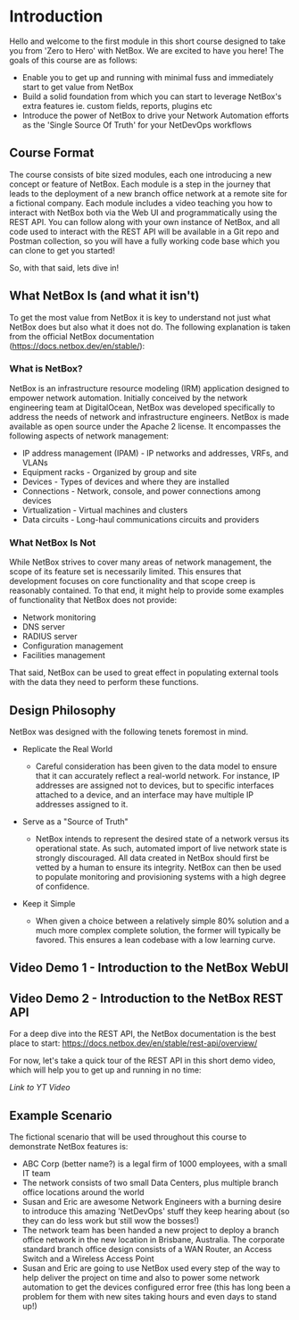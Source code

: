 # Introduction

Hello and welcome to the first module in this short course designed to take you from 'Zero to Hero' with NetBox. We are excited to have you here! The goals of this course are as follows: 

- Enable you to get up and running with minimal fuss and immediately start to get value from NetBox
- Build a solid foundation from which you can start to leverage NetBox's extra features ie. custom fields, reports, plugins etc
- Introduce the power of NetBox to drive your Network Automation efforts as the 'Single Source Of Truth' for your NetDevOps workflows

## Course Format
The course consists of bite sized modules, each one introducing a new concept or feature of NetBox. Each module is a step in the journey that leads to the deployment of a new branch office network at a remote site for a fictional company. Each module includes a video teaching you how to interact with NetBox both via the Web UI and programmatically using the REST API. You can follow along with your own instance of NetBox, and all code used to interact with the REST API will be available in a Git repo and Postman collection, so you will have a fully working code base which you can clone to get you started!

So, with that said, lets dive in!

## What NetBox Is (and what it isn't)

To get the most value from NetBox it is key to understand not just what NetBox does but also what it does not do. The following explanation is taken from the official NetBox documentation (https://docs.netbox.dev/en/stable/): 

### What is NetBox?

NetBox is an infrastructure resource modeling (IRM) application designed to empower network automation. Initially conceived by the network engineering team at DigitalOcean, NetBox was developed specifically to address the needs of network and infrastructure engineers. NetBox is made available as open source under the Apache 2 license. It encompasses the following aspects of network management:

- IP address management (IPAM) - IP networks and addresses, VRFs, and VLANs
- Equipment racks - Organized by group and site
- Devices - Types of devices and where they are installed
- Connections - Network, console, and power connections among devices
- Virtualization - Virtual machines and clusters
- Data circuits - Long-haul communications circuits and providers

### What NetBox Is Not

While NetBox strives to cover many areas of network management, the scope of its feature set is necessarily limited. This ensures that development focuses on core functionality and that scope creep is reasonably contained. To that end, it might help to provide some examples of functionality that NetBox does not provide:

- Network monitoring
- DNS server
- RADIUS server
- Configuration management
- Facilities management

That said, NetBox can be used to great effect in populating external tools with the data they need to perform these functions.

## Design Philosophy
NetBox was designed with the following tenets foremost in mind.

- Replicate the Real World
  - Careful consideration has been given to the data model to ensure that it can accurately reflect a real-world network. For instance, IP addresses are assigned not to devices, but to specific interfaces attached to a device, and an interface may have multiple IP addresses assigned to it.

- Serve as a "Source of Truth"
    - NetBox intends to represent the desired state of a network versus its operational state. As such, automated import of live network state is strongly discouraged. All data created in NetBox should first be vetted by a human to ensure its integrity. NetBox can then be used to populate monitoring and provisioning systems with a high degree of confidence.

- Keep it Simple
    - When given a choice between a relatively simple 80% solution and a much more complex complete solution, the former will typically be favored. This ensures a lean codebase with a low learning curve.

## Video Demo 1 - Introduction to the NetBox WebUI


## Video Demo 2 - Introduction to the NetBox REST API
For a deep dive into the REST API, the NetBox documentation is the best place to start: https://docs.netbox.dev/en/stable/rest-api/overview/

For now, let's take a quick tour of the REST API in this short demo video, which will help you to get up and running in no time: 

*Link to YT Video*


## Example Scenario
The fictional scenario that will be used throughout this course to demonstrate NetBox features is: 

- ABC Corp (better name?) is a legal firm of 1000 employees, with a small IT team 
- The network consists of two small Data Centers, plus multiple branch office locations around the world 
- Susan and Eric are awesome Network Engineers with a burning desire to introduce this amazing 'NetDevOps' stuff they keep hearing about (so they can do less work but still wow the bosses!)
- The network team has been handed a new project to deploy a branch office network in the new location in Brisbane, Australia. The corporate standard branch office design consists of a WAN Router, an Access Switch and a Wireless Access Point
- Susan and Eric are going to use NetBox used every step of the way to help deliver the project on time and also to power some network automation to get the devices configured error free (this has long been a problem for them with new sites taking hours and even days to stand up!)
